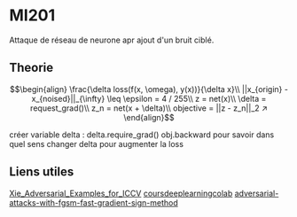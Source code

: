 # MI201

Attaque de réseau de neurone apr ajout d'un bruit ciblé.

## Theorie 

```math
\begin{align}
\frac{\delta loss(f(x, \omega), y(x))}{\delta x}\\
||x_{origin} - x_{noised}||_{\infty} \leq \epsilon = 4 / 255\\
z = net(x)\\
\delta = request_grad()\\
z_n = net(x + \delta)\\
objective = ||z - z_n||_2  ↗
\end{align}
```
créer variable delta : delta.require_grad()
obj.backward pour savoir dans quel sens changer delta pour augmenter la loss


## Liens utiles

[Xie_Adversarial_Examples_for_ICCV](https://openaccess.thecvf.com/content_ICCV_2017/papers/Xie_Adversarial_Examples_for_ICCV_2017_paper.pdf)
[coursdeeplearningcolab](https://colab.research.google.com/github/achanhon/coursdeeplearningcolab/blob/master/Untitled19.ipynb#scrollTo=lTWt48SZwG0-)
[adversarial-attacks-with-fgsm-fast-gradient-sign-method](https://pyimagesearch.com/2021/03/01/adversarial-attacks-with-fgsm-fast-gradient-sign-method/)
